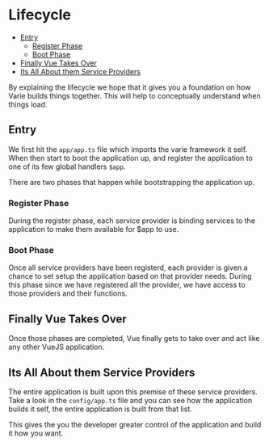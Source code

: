 # Lifecycle

- [Entry](#entry)
    - [Register Phase](#register-phase)
    - [Boot Phase](#boot-phase)
- [Finally Vue Takes Over](#finally-vue-takes-over)
- [Its All About them Service Providers](#its-all-about-them-service-providers)

By explaining the lifecycle we hope that it gives you a foundation on how
Varie builds things together. This will help to conceptually understand
when things load.

## Entry

We first hit the `app/app.ts` file which imports the varie framework it self.
When then start to boot the application up, and register the application to
one of its few global handlers `$app`.

There are two phases that happen while bootstrapping the application up.

### Register Phase

During the register phase, each service provider is binding services
to the application to make them available for $app to use.

### Boot Phase

Once all service providers have been registerd, each provider is given a
chance to set setup the application based on that provider needs. During this
phase since we have registered all the provider, we have access to those providers and their functions.

## Finally Vue Takes Over

Once those phases are completed, Vue finally gets to take over and act like any other VueJS application.

## Its All About them Service Providers

The entire application is built upon this premise of these service providers. Take a look in
the `config/app.ts` file and you can see how the application builds it self, the entire application is
built from that list.

This gives the you the developer greater control of the application and build it how you want.
